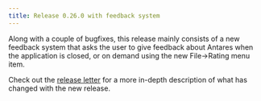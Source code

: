 ```yaml
---
title: Release 0.26.0 with feedback system
---
```


Along with a couple of bugfixes, this release mainly consists of a new feedback
system that asks the user to give feedback about Antares when the application is closed, or on demand using the new File->Rating menu item.

Check out the [release letter](/docs/releases/release-0.26.0/index.html)
for a more in-depth description of what has changed with the new release.
